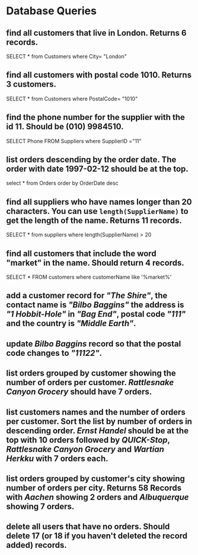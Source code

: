 # Database Queries

## find all customers that live in London. Returns 6 records.
SELECT * from Customers where City= "London"

## find all customers with postal code 1010. Returns 3 customers.
SELECT * from Customers where PostalCode= "1010"

## find the phone number for the supplier with the id 11. Should be (010) 9984510.
SELECT Phone FROM Suppliers where SupplierID ="11" 

## list orders descending by the order date. The order with date 1997-02-12 should be at the top.
select * from Orders order by OrderDate desc

## find all suppliers who have names longer than 20 characters. You can use `length(SupplierName)` to get the length of the name. Returns 11 records.

SELECT * from suppliers where length(SupplierName) > 20

## find all customers that include the word "market" in the name. Should return 4 records.
SELECT * FROM customers where customerName like '%market%'

## add a customer record for _"The Shire"_, the contact name is _"Bilbo Baggins"_ the address is _"1 Hobbit-Hole"_ in _"Bag End"_, postal code _"111"_ and the country is _"Middle Earth"_.



## update _Bilbo Baggins_ record so that the postal code changes to _"11122"_.

## list orders grouped by customer showing the number of orders per customer. _Rattlesnake Canyon Grocery_ should have 7 orders.

## list customers names and the number of orders per customer. Sort the list by number of orders in descending order. _Ernst Handel_ should be at the top with 10 orders followed by _QUICK-Stop_, _Rattlesnake Canyon Grocery_ and _Wartian Herkku_ with 7 orders each.

## list orders grouped by customer's city showing number of orders per city. Returns 58 Records with _Aachen_ showing 2 orders and _Albuquerque_ showing 7 orders.

## delete all users that have no orders. Should delete 17 (or 18 if you haven't deleted the record added) records.
